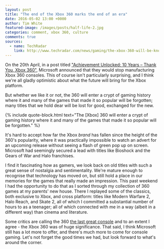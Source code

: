 ```yaml
---
layout: post
title: "The end of the Xbox 360 marks the end of an era"
date: 2016-05-02 13:00 +0000
author: Tim White
featured-image: /images/posts/half-life-2.jpg
categories: comment, xbox 360, culture
comments: true
sources:
  - name: TechRadar
    link: http://www.techradar.com/news/gaming/the-xbox-360-will-be-known-as-the-last-great-console-1320077
---
```


On the 20th April, in a post titled ["Achievement Unlocked: 10 Years – Thank You, Xbox 360"](https://news.xbox.com/2016/04/20/xbox-360-celebrating-10-years/), Microsoft announced that they would stop manufacturing Xbox 360 consoles. This of course isn't particularly surprising, and I think we're all gladly optimistic about what the future will bring for the Xbox platform.

But whether we like it or not, the 360 will enter a crypt of gaming history where it and many of the games that made it so popular will be forgotten; many titles that we hold dear will be lost for good, exchanged for the new.

{% include quote-block.html text="The [Xbox] 360 will enter a crypt of gaming history where it and many of the games that made it so popular will be forgotten." %}

It's hard to accept how far the Xbox _brand_ has fallen since the height of the 360's popularity, where it was practically impossible to watch an advert for an upcoming release without seeing a flash of green pop up on screen. Microsoft had seemingly secured a lead with titles like Bioshock and the Gears of War and Halo franchises.

I find it fascinating how as gamers, we look back on old titles with such a great sense of nostalgia and sentimentality. We're mature enough to recognise that technology has moved on, but still hold a place in our memories for the games that really made an impression. This past weekend I had the opportunity to do that as I sorted through my collection of 360 games at my parents' new house. There I replayed some of the classics, both exclusive to Xbox, and cross platform: titles like Modern Warfare 2, Halo Reach, and Skate 2, all of which I committed a substantial number of hours to as a teenager; all of which connected with me in a way (albeit in a different way) than cinema and literature.

Some critics are calling the 360 [the last great console](http://www.techradar.com/news/gaming/the-xbox-360-will-be-known-as-the-last-great-console-1320077) and to an extent I agree - the Xbox 360 was of huge significance. That said, I think Microsoft still has a lot more to offer, and there's much more to come for console gaming. Let's not forget the good times we had, but look forward to what's around the corner.
